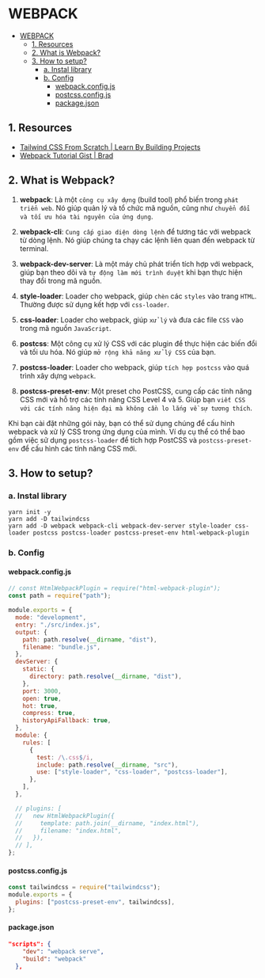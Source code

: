 # WEBPACK

- [WEBPACK](#webpack)
  - [1. Resources](#1-resources)
  - [2. What is Webpack?](#2-what-is-webpack)
  - [3. How to setup?](#3-how-to-setup)
    - [a. Instal library](#a-instal-library)
    - [b. Config](#b-config)
      - [webpack.config.js](#webpackconfigjs)
      - [postcss.config.js](#postcssconfigjs)
      - [package.json](#packagejson)

## 1. Resources

- [Tailwind CSS From Scratch | Learn By Building Projects](https://www.udemy.com/course/tailwind-from-scratch/)
- [Webpack Tutorial Gist | Brad](https://gist.github.com/bradtraversy/1c93938c1fe4f10d1e5b0532ae22e16a)

## 2. What is Webpack?

1. **webpack**: Là một `công cụ xây dựng` (build tool) phổ biến trong `phát triển web`. Nó giúp quản lý và tổ chức mã nguồn, cũng như `chuyển đổi và tối ưu hóa tài nguyên của ứng dụng`.

2. **webpack-cli**: `Cung cấp giao diện dòng lệnh` để tương tác với webpack từ dòng lệnh. Nó giúp chúng ta chạy các lệnh liên quan đến webpack từ terminal.

3. **webpack-dev-server**: Là một máy chủ phát triển tích hợp với webpack, giúp bạn theo dõi và `tự động làm mới trình duyệt` khi bạn thực hiện thay đổi trong mã nguồn.

4. **style-loader**: Loader cho webpack, giúp `chèn` các `styles` vào trang `HTML`. Thường được sử dụng kết hợp với `css-loader`.

5. **css-loader**: Loader cho webpack, giúp `xử lý` và đưa các file `CSS` vào trong mã nguồn `JavaScript`.

6. **postcss**: Một công cụ xử lý CSS với các plugin để thực hiện các biến đổi và tối ưu hóa. Nó giúp `mở rộng khả năng xử lý CSS` của bạn.

7. **postcss-loader**: Loader cho webpack, giúp `tích hợp postcss` vào quá trình xây dựng `webpack`.

8. **postcss-preset-env**: Một preset cho PostCSS, cung cấp các tính năng CSS mới và hỗ trợ các tính năng CSS Level 4 và 5. Giúp bạn `viết CSS với các tính năng hiện đại mà không cần lo lắng về sự tương thích`.

Khi bạn cài đặt những gói này, bạn có thể sử dụng chúng để cấu hình webpack và xử lý CSS trong ứng dụng của mình. Ví dụ cụ thể có thể bao gồm việc sử dụng `postcss-loader` để tích hợp PostCSS và `postcss-preset-env` để cấu hình các tính năng CSS mới.

## 3. How to setup?

### a. Instal library

```Shell
yarn init -y
yarn add -D tailwindcss
yarn add -D webpack webpack-cli webpack-dev-server style-loader css-loader postcss postcss-loader postcss-preset-env html-webpack-plugin
```

### b. Config

#### webpack.config.js

```js
// const HtmlWebpackPlugin = require("html-webpack-plugin");
const path = require("path");

module.exports = {
  mode: "development",
  entry: "./src/index.js",
  output: {
    path: path.resolve(__dirname, "dist"),
    filename: "bundle.js",
  },
  devServer: {
    static: {
      directory: path.resolve(__dirname, "dist"),
    },
    port: 3000,
    open: true,
    hot: true,
    compress: true,
    historyApiFallback: true,
  },
  module: {
    rules: [
      {
        test: /\.css$/i,
        include: path.resolve(__dirname, "src"),
        use: ["style-loader", "css-loader", "postcss-loader"],
      },
    ],
  },

  // plugins: [
  //   new HtmlWebpackPlugin({
  //     template: path.join(__dirname, "index.html"),
  //     filename: "index.html",
  //   }),
  // ],
};
```

#### postcss.config.js

```js
const tailwindcss = require("tailwindcss");
module.exports = {
  plugins: ["postcss-preset-env", tailwindcss],
};
```

#### package.json

```json
"scripts": {
    "dev": "webpack serve",
    "build": "webpack"
  },
```
